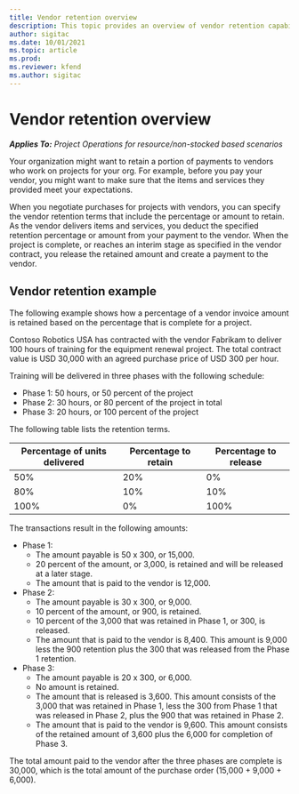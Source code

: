 ```yaml
---
title: Vendor retention overview
description: This topic provides an overview of vendor retention capabilities.
author: sigitac
ms.date: 10/01/2021
ms.topic: article
ms.prod:
ms.reviewer: kfend 
ms.author: sigitac
---
```


# Vendor retention overview

_**Applies To:** Project Operations for resource/non-stocked based scenarios_

Your organization might want to retain a portion of payments to vendors who work on projects for your org. For example, before you pay your vendor, you might want to make sure that the items and services they provided meet your expectations.

When you negotiate purchases for projects with vendors, you can specify the vendor retention terms that include the percentage or amount to retain. As the vendor delivers items and services, you deduct the specified retention percentage or amount from your payment to the vendor. When the project is complete, or reaches an interim stage as specified in the vendor contract, you release the retained amount and create a payment to the vendor.

## Vendor retention example

The following example shows how a percentage of a vendor invoice amount is retained based on the percentage that is complete for a project.

Contoso Robotics USA has contracted with the vendor Fabrikam to deliver 100 hours of training for the equipment renewal project. The total contract value is USD 30,000 with an agreed purchase price of USD 300 per hour.

Training will be delivered in three phases with the following schedule:

- Phase 1: 50 hours, or 50 percent of the project
- Phase 2: 30 hours, or 80 percent of the project in total
- Phase 3: 20 hours, or 100 percent of the project

The following table lists the retention terms.

| **Percentage of units delivered** | **Percentage to retain** | **Percentage to release** |
| --- | --- | --- |
| 50% | 20% | 0% |
| 80% | 10% | 10% |
| 100% | 0% | 100% |

The transactions result in the following amounts:

- Phase 1:
  - The amount payable is 50 x 300, or 15,000.
  - 20 percent of the amount, or 3,000, is retained and will be released at a later stage.
  - The amount that is paid to the vendor is 12,000.
- Phase 2:
  - The amount payable is 30 x 300, or 9,000.
  - 10 percent of the amount, or 900, is retained.
  - 10 percent of the 3,000 that was retained in Phase 1, or 300, is released.
  - The amount that is paid to the vendor is 8,400. This amount is 9,000 less the 900 retention plus the 300 that was released from the Phase 1 retention.
- Phase 3:
  - The amount payable is 20 x 300, or 6,000.
  - No amount is retained.
  - The amount that is released is 3,600. This amount consists of the 3,000 that was retained in Phase 1, less the 300 from Phase 1 that was released in Phase 2, plus the 900 that was retained in Phase 2.
  - The amount that is paid to the vendor is 9,600. This amount consists of the retained amount of 3,600 plus the 6,000 for completion of Phase 3.

The total amount paid to the vendor after the three phases are complete is 30,000, which is the total amount of the purchase order (15,000 + 9,000 + 6,000).

